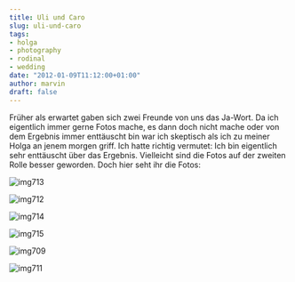 ```yaml
---
title: Uli und Caro
slug: uli-und-caro
tags:
- holga
- photography
- rodinal
- wedding
date: "2012-01-09T11:12:00+01:00"
author: marvin
draft: false
---
```

Früher als erwartet gaben sich zwei Freunde von uns das Ja-Wort. Da ich
eigentlich immer gerne Fotos mache, es dann doch nicht mache oder von
dem Ergebnis immer enttäuscht bin war ich skeptisch als ich zu meiner
Holga an jenem morgen griff. Ich hatte richtig vermutet: Ich bin
eigentlich sehr enttäuscht über das Ergebnis. Vielleicht sind die Fotos
auf der zweiten Rolle besser geworden. Doch hier seht ihr die Fotos:

![img713](/images/6666141935_9c574d5567_b.jpg)

![img712](/images/6666143495_9046fba6df_b.jpg)

![img714](/images/6666146213_43ee9b9248_b.jpg)

![img715](/images/6666147601_2730b5d526_b.jpg)

![img709](/images/6666145137_c56ed7d330_b.jpg)

![img711](/images/6666149009_8ecfe7e8c3_b.jpg)